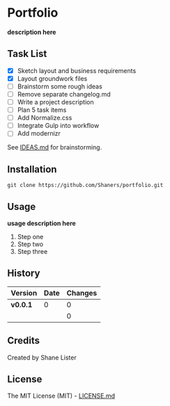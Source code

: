 # Portfolio

**description here**

## Task List

- [X] Sketch layout and business requirements
- [X] Layout groundwork files
- [ ] Brainstorm some rough ideas
- [ ] Remove separate changelog.md
- [ ] Write a project description
- [ ] Plan 5 task items
- [ ] Add Normalize.css
- [ ] Integrate Gulp into workflow
- [ ] Add modernizr

See [IDEAS.md](./IDEAS.md) for brainstorming.

## Installation

```git clone https://github.com/Shaners/portfolio.git```

## Usage

**usage description here**

1. Step one
2. Step two
3. Step three

## History

| Version | Date | Changes |
| ------- | ---- | ------- |
| **v0.0.1** | 0 | 0 |
| | | 0 |

## Credits

Created by Shane Lister

## License

The MIT License (MIT) - [LICENSE.md](./LICENSE.md)